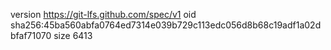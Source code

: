 version https://git-lfs.github.com/spec/v1
oid sha256:45ba560abfa0764ed7314e039b729c113edc056d8b68c19adf1a02dbfaf71070
size 6413
